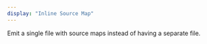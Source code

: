 ```yaml
---
display: "Inline Source Map"
---
```


Emit a single file with source maps instead of having a separate file.
